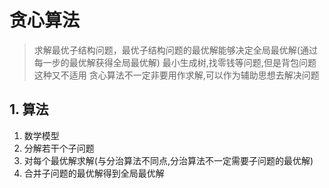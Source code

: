 # 贪心算法

> 求解最优子结构问题，最优子结构问题的最优解能够决定全局最优解(通过每一步的最优解获得全局最优解)
> 最小生成树,找零钱等问题,但是背包问题这种又不适用
> 贪心算法不一定非要用作求解,可以作为辅助思想去解决问题

## 1. 算法

1. 数学模型
2. 分解若干个子问题
3. 对每个最优解求解(与分治算法不同点,分治算法不一定需要子问题的最优解)
4. 合并子问题的最优解得到全局最优解